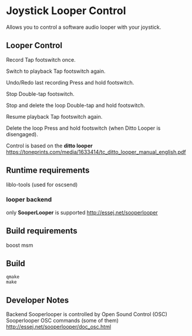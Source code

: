 Joystick Looper Control
========================
Allows you to control a software audio looper with your joystick. 

Looper Control
------------------------
Record Tap footswitch once.

Switch to playback Tap footswitch again.

Undo/Redo last recording Press and hold footswitch.

Stop Double-tap footswitch.

Stop and delete the loop Double-tap and hold footswitch.

Resume playback Tap footswitch again.

Delete the loop Press and hold footswitch (when Ditto Looper is disengaged). 


Control is based on the **ditto looper** https://toneprints.com/media/1633414/tc_ditto_looper_manual_english.pdf

Runtime requirements
------------------------
liblo-tools (used for oscsend)

### looper backend

only **SooperLooper** is supported
http://essej.net/sooperlooper

Build requirements
------------------------
boost msm

Build
------------------------
    qmake
    make

Developer Notes
------------------------
Backend Sooperlooper is controlled by Open Sound Control (OSC)
Sooperlooper OSC commands (some of them)
http://essej.net/sooperlooper/doc_osc.html


